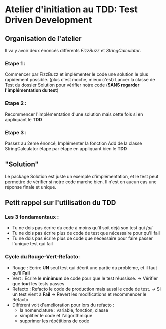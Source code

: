 # Atelier d'initiation au TDD: Test Driven Development 

## Organisation de l'atelier 
Il va y avoir deux énoncés différents *FizzBuzz* et *StringCalculator*.

### Etape 1 : 
Commencer par FizzBuzz et implémenter le code une solution le plus rapidement possible. (plus c'est moche, mieux c'est)
Lancer la classe de Test du dossier Solution pour vérifier notre code (**SANS regarder l'implémentation du test**)  

### Etape 2 : 
Recommencer l'implémentation d'une solution mais cette fois si en appliquant le **TDD**

### Etape 3 : 
Passez au 2eme énoncé,
Implémenter la fonction Add de la classe StringCalculator étape par étape en appliquant bien le **TDD**

## "Solution"
Le package Solution est juste un exemple d'implémentation, et le test peut permettre de vérifier si notre 
code marche bien. Il n'est en aucun cas une réponse finale et unique. 


## Petit rappel sur l'utilisation du TDD

### Les 3 fondamentaux : 
 - Tu ne dois pas écrire du code à moins qu'il soit déjà son test qui *fail*
 - Tu ne dois pas écrire plus de code de test que nécessaire pour qu'il fail
 - Tu ne dois pas écrire plus de code que nécessaire pour faire passer l'unique test qui fail

### Cycle du Rouge-Vert-Refacto:
 - Rouge : Ecrire **UN** seul test qui décrit une partie du problème, et il faut qu'il **Fail**
 - Vert : Ecrire le **minimum** de code pour que le test réussisse. -> Vérifier que **tout** les tests passes
 - Refacto : Refacto le code de production mais aussi le code de test. -> Si un test vient à **Fail** 
-> Revert les modifications et recommencer le Refacto
 - Différent voit d'amélioration pour lors du refacto :
   - la nomenclature : variable, fonction, classe
   - simplifier le code et l'algorithmique
   - supprimer les répétitions de code
